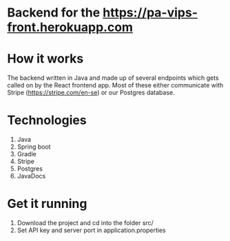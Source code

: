 Backend for the https://pa-vips-front.herokuapp.com
==================================

# How it works

The backend written in Java and made up of several endpoints which gets called on by the React frontend app. Most of these either communicate with Stripe (https://stripe.com/en-se) or our Postgres database. 

# Technologies

1. Java
2. Spring boot 
3. Gradle
4. Stripe
5. Postgres
6. JavaDocs

# Get it running
1. Download the project and cd into the folder src/
2. Set API key and server port in application.properties
